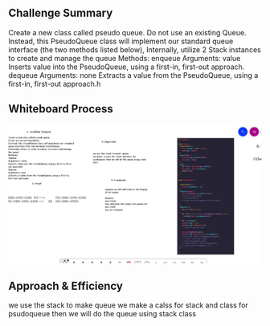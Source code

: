 ## Challenge Summary
Create a new class called pseudo queue.
Do not use an existing Queue.
Instead, this PseudoQueue class will implement our standard queue interface (the two methods listed below),
Internally, utilize 2 Stack instances to create and manage the queue
Methods:
enqueue
Arguments: value
Inserts value into the PseudoQueue, using a first-in, first-out approach.
dequeue
Arguments: none
Extracts a value from the PseudoQueue, using a first-in, first-out approach.h

## Whiteboard Process

![stack-queue-pseudo](./img/stack-queue-pseudo.JPG)

## Approach & Efficiency
we use the stack to make  queue 
we make  a calss for stack and class for psudoqueue then we will do the queue using stack class